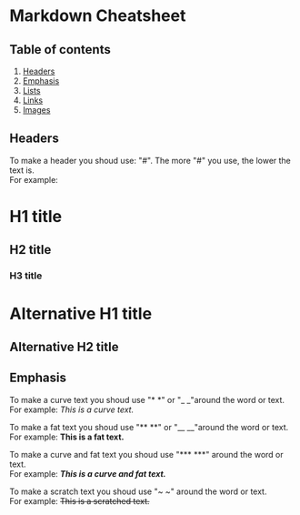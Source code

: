 # Markdown Cheatsheet

## Table of contents

1. [Headers](#Headers)
2. [Emphasis](#Emphasis)
3. [Lists](#Lists)
4. [Links](#Links)
5. [Images](#Images)

## Headers
To make a header you shoud use: "#". The more "#" you use, the lower the text is.<br>
For example:

# H1 title
## H2 title
### H3 title
Alternative H1 title
===
Alternative H2 title 
---

## Emphasis

To make a curve text you shoud use "* *" or "_ _"around the word or text.<br>
For example: *This is a curve text.*

To make a fat text you shoud use "** **" or "__ __"around the word or text.<br>
For example: **This is a fat text.**

To make a curve and fat text you shoud use "*** ***" around the word or text.<br>
For example: ***This is a curve and fat text.***

To make a scratch text you shoud use "~ ~" around the word or text.<br>
For example: ~~This is a scratched text.~~